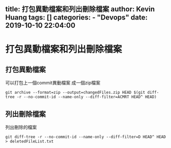 title: 打包異動檔案和列出刪除檔案
author: Kevin Huang
tags: []
categories: 
    - "Devops"
date: 2019-10-10 22:04:00
---
# 打包異動檔案和列出刪除檔案

## 打包異動檔案

可以打包上一個commit異動檔案 成一個zip檔案

```
git archive --format=zip --output=changedFiles.zip HEAD $(git diff-tree -r --no-commit-id --name-only --diff-filter=ACMRT HEAD^ HEAD)
```

## 列出刪除檔案

列出刪除的檔案

```
git diff-tree -r --no-commit-id --name-only --diff-filter=D HEAD^ HEAD > deletedFileList.txt
```